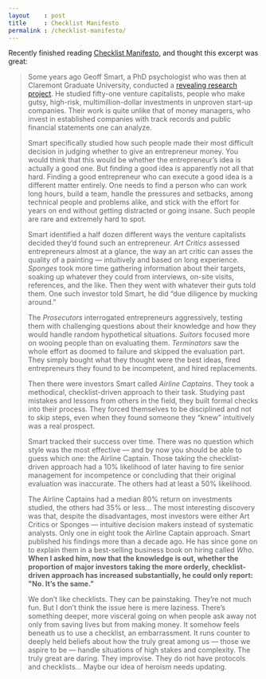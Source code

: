 ```yaml
---
layout    : post
title     : Checklist Manifesto
permalink : /checklist-manifesto/
---
```


Recently finished reading [Checklist Manifesto](https://www.goodreads.com/book/show/6667514-the-checklist-manifesto),
and thought this excerpt was great:

> Some years ago Geoff Smart, a PhD psychologist who was then at Claremont
> Graduate University, conducted a [revealing research
> project](https://fusionmx.babson.edu/entrep/fer/papers98/XX/XX_E/XX_E.html).
> He studied fifty-one venture capitalists, people who make gutsy, high-risk,
> multimillion-dollar investments in unproven start-up companies. Their work is
> quite unlike that of money managers, who invest in established companies with
> track records and public financial statements one can analyze.
> 
> Smart specifically studied how such people made their most difficult decision
> in judging whether to give an entrepreneur money. You would think that this
> would be whether the entrepreneur’s idea is actually a good one. But finding a
> good idea is apparently not all that hard. Finding a good entrepreneur who can
> execute a good idea is a different matter entirely. One needs to find a person
> who can work long hours, build a team, handle the pressures and setbacks,
> among technical people and problems alike, and stick with the effort for years
> on end without getting distracted or going insane. Such people are rare and
> extremely hard to spot.
> 
> Smart identified a half dozen different ways the venture capitalists decided
> they’d found such an entrepreneur. _Art Critics_ assessed entrepreneurs
> almost at a glance, the way an art critic can asses the quality of a painting
> — intuitively and based on long experience. _Sponges_ took more time
> gathering information about their targets, soaking up whatever they could from
> interviews, on-site visits, references, and the like. Then they went with
> whatever their guts told them. One such investor told Smart, he did “due
> diligence by mucking around.”
> 
> The _Prosecutors_ interrogated entrepreneurs aggressively, testing them with
> challenging questions about their knowledge and how they would handle random
> hypothetical situations. _Suitors_ focused more on wooing people than on
> evaluating them. _Terminators_ saw the whole effort as doomed to failure and
> skipped the evaluation part. They simply bought what they thought were the
> best ideas, fired entrepreneurs they found to be incompetent, and hired
> replacements.
> 
> Then there were investors Smart called _Airline Captains_. They took a
> methodical, checklist-driven approach to their task. Studying past mistakes
> and lessons from others in the field, they built formal checks into their
> process. They forced themselves to be disciplined and not to skip steps, even
> when they found someone they “knew” intuitively was a real prospect.
> 
> Smart tracked their success over time. There was no question which style was
> the most effective — and by now you should be able to guess which one: the
> Airline Captain. Those taking the checklist-driven approach had a 10%
> likelihood of later having to fire senior management for incompetence or
> concluding that their original evaluation was inaccurate. The others had at
> least a 50% likelihood.
> 
> The Airline Captains had a median 80% return on investments studied, the
> others had 35% or less… The most interesting discovery was that, despite the
> disadvantages, most investors were either Art Critics or Sponges — intuitive
> decision makers instead of systematic analysts. Only one in eight took the
> Airline Captain approach. Smart published his findings more than a decade ago.
> He has since gone on to explain them in a best-selling business book on hiring
> called *Who*. __When I asked him, now that the knowledge is out, whether the
> proportion of major investors taking the more orderly, checklist-driven
> approach has increased substantially, he could only report: "No. It’s the
> same."__
> 
> We don’t like checklists. They can be painstaking. They’re not much fun. But I
> don’t think the issue here is mere laziness. There’s something deeper, more
> visceral going on when people ask away not only from saving lives but from
> making money. It somehow feels beneath us to use a checklist, an
> embarrassment. It runs counter to deeply held beliefs about how the truly
> great among us — those we aspire to be — handle situations of high stakes and
> complexity. The truly great are daring. They improvise. They do not have
> protocols and checklists… Maybe our idea of heroism needs updating.
